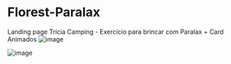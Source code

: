 # Florest-Paralax

Landing page Trícia Camping - Exercício para brincar com Paralax +  Card Animados
![image](https://github.com/tricia-sz/florest-camping/assets/94939271/4d0020b4-65ab-4c62-93c4-be373c4abb46)

![image](https://github.com/tricia-sz/florest-camping/assets/94939271/91cb216f-2c45-4c78-a820-75573fb48114)


